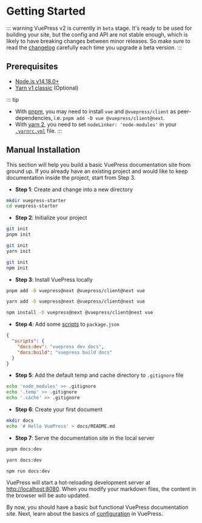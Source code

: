 # Getting Started

::: warning
VuePress v2 is currently in `beta` stage. It's ready to be used for building your site, but the config and API are not stable enough, which is likely to have breaking changes between minor releases. So make sure to read the [changelog](https://github.com/vuepress/vuepress-next/blob/main/CHANGELOG.md) carefully each time you upgrade a beta version.
:::

## Prerequisites

- [Node.js v14.18.0+](https://nodejs.org/)
- [Yarn v1 classic](https://classic.yarnpkg.com/en/) (Optional)

::: tip
- With [pnpm](https://pnpm.io/), you may need to install `vue` and `@vuepress/client` as peer-dependencies, i.e. `pnpm add -D vue @vuepress/client@next`.
- With [yarn 2](https://yarnpkg.com/), you need to set `nodeLinker: 'node-modules'` in your [`.yarnrc.yml`](https://yarnpkg.com/configuration/yarnrc#nodeLinker) file.
:::

## Manual Installation

This section will help you build a basic VuePress documentation site from ground up. If you already have an existing project and would like to keep documentation inside the project, start from Step 3.

- **Step 1**: Create and change into a new directory

```bash
mkdir vuepress-starter
cd vuepress-starter
```

- **Step 2**: Initialize your project

<CodeGroup>
  <CodeGroupItem title="PNPM" active>

```bash
git init
pnpm init
```

  </CodeGroupItem>

  <CodeGroupItem title="YARN">

```bash
git init
yarn init
```

  </CodeGroupItem>

  <CodeGroupItem title="NPM">

```bash
git init
npm init
```

  </CodeGroupItem>
</CodeGroup>

- **Step 3**: Install VuePress locally

<CodeGroup>
  <CodeGroupItem title="PNPM" active>

```bash
pnpm add -D vuepress@next @vuepress/client@next vue
```

  </CodeGroupItem>

  <CodeGroupItem title="YARN">

```bash
yarn add -D vuepress@next @vuepress/client@next vue
```

  </CodeGroupItem>

  <CodeGroupItem title="NPM">

```bash
npm install -D vuepress@next @vuepress/client@next vue
```

  </CodeGroupItem>
</CodeGroup>

- **Step 4**: Add some [scripts](https://classic.yarnpkg.com/en/docs/package-json#toc-scripts) to `package.json`

```json
{
  "scripts": {
    "docs:dev": "vuepress dev docs",
    "docs:build": "vuepress build docs"
  }
}
```

- **Step 5**: Add the default temp and cache directory to `.gitignore` file

```bash
echo 'node_modules' >> .gitignore
echo '.temp' >> .gitignore
echo '.cache' >> .gitignore
```

- **Step 6**: Create your first document

```bash
mkdir docs
echo '# Hello VuePress' > docs/README.md
```

- **Step 7**: Serve the documentation site in the local server

<CodeGroup>
  <CodeGroupItem title="PNPM" active>

```bash
pnpm docs:dev
```

  </CodeGroupItem>

  <CodeGroupItem title="YARN">

```bash
yarn docs:dev
```

  </CodeGroupItem>

  <CodeGroupItem title="NPM">

```bash
npm run docs:dev
```

  </CodeGroupItem>
</CodeGroup>

VuePress will start a hot-reloading development server at [http://localhost:8080](http://localhost:8080). When you modify your markdown files, the content in the browser will be auto updated.

By now, you should have a basic but functional VuePress documentation site. Next, learn about the basics of [configuration](./configuration.md) in VuePress.
